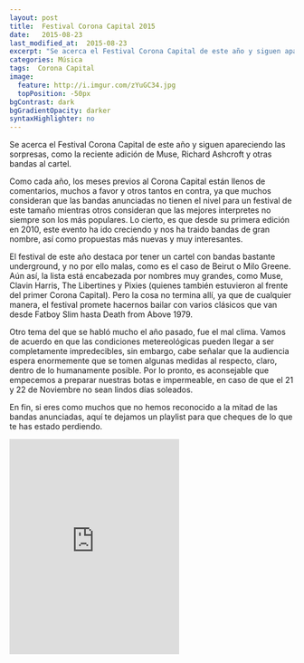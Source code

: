 ```yaml
---
layout: post
title:  Festival Corona Capital 2015
date:   2015-08-23
last_modified_at:  2015-08-23
excerpt: "Se acerca el Festival Corona Capital de este año y siguen apareciendo las sorpresas."
categories: Música
tags:  Corona Capital
image:
  feature: http://i.imgur.com/zYuGC34.jpg
  topPosition: -50px
bgContrast: dark
bgGradientOpacity: darker
syntaxHighlighter: no
---
```


Se acerca el Festival Corona Capital de este año y siguen apareciendo las sorpresas, como la reciente adición de Muse, Richard Ashcroft y otras bandas al cartel.

Como cada año, los meses previos al Corona Capital están llenos de comentarios, muchos a favor y otros tantos en contra, ya que muchos consideran que las bandas anunciadas no tienen el nivel para un festival de este tamaño mientras otros consideran que las mejores interpretes no siempre son los más populares. Lo cierto, es que desde su primera edición en 2010, este evento ha ido creciendo y nos ha traido bandas de gran nombre, así como propuestas más nuevas y muy interesantes. 

El festival de este año destaca por tener un cartel con bandas bastante underground, y no por ello malas, como es el caso de Beirut o Milo Greene. Aún así, la lista está encabezada por nombres muy grandes, como Muse, Clavin Harris, The Libertines y Pixies (quienes también estuvieron al frente del primer Corona Capital). Pero la cosa no termina allí, ya que de cualquier manera, el festival promete hacernos bailar con varios clásicos que van desde Fatboy Slim hasta  Death from Above 1979.

Otro tema del que se habló mucho el año pasado, fue el mal clima. Vamos de acuerdo en que las condiciones metereológicas pueden llegar a ser completamente impredecibles, sin embargo, cabe señalar que la audiencia espera enormemente que se tomen algunas medidas al respecto, claro, dentro de lo humanamente posible. Por lo pronto, es aconsejable que empecemos a preparar nuestras botas e impermeable, en caso de que el 21 y  22  de Noviembre no sean lindos días soleados.

En fin, si eres como muchos que no hemos reconocido a la mitad de las bandas anunciadas, aquí te dejamos un playlist para que cheques de lo que te has estado perdiendo.

<iframe src="https://embed.spotify.com/?uri=spotify%3Auser%3A12145046388%3Aplaylist%3A1iUjNOSNrWLyfsIQP9E1VC" width="300" height="380" frameborder="0" allowtransparency="true"></iframe>
